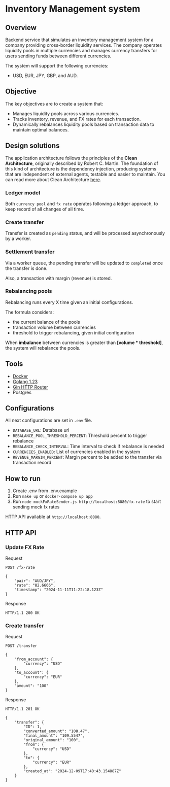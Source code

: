 # Inventory Management system

## Overview

Backend service that simulates an inventory management system for a company providing cross-border liquidity services. The company operates liquidity pools in multiple currencies and manages currency transfers for users sending funds between different currencies.

The system will support the following currencies:
- USD, EUR, JPY, GBP, and AUD.

## Objective

The key objectives are to create a system that:
- Manages liquidity pools across various currencies.
- Tracks inventory, revenue, and FX rates for each transaction.
- Dynamically rebalances liquidity pools based on transaction data to maintain optimal balances.

## Design solutions

The application architecture follows the principles of the **Clean Architecture**, originally described by Robert C. Martin. The foundation of this kind of architecture is the dependency injection, producing systems that are independent of external agents, testable and easier to maintain.
You can read more about Clean Architecture [here](https://blog.cleancoder.com/uncle-bob/2012/08/13/the-clean-architecture.html).

### Ledger model

Both `currency pool` and `fx rate` operates following a ledger approach, to keep record of all changes of all time.

### Create transfer

Transfer is created as `pending` status, and will be processed asynchronously by a worker.

### Settlement transfer

Via a worker queue, the pending transfer will be updated to `completed` once the transfer is done.

Also, a transaction with margin (revenue) is stored.

### Rebalancing pools

Rebalancing runs every X time given an initial configurations.

The formula considers:
- the current balance of the pools
- transaction volume between currencies
- threshold to trigger rebalancing, given initial configuration

When **imbalance** between currencies is greater than **[volume * threshold]**, the system will rebalance the pools.

## Tools

- [Docker](https://www.docker.com/)
- [Golang 1.23](https://golang.org/)
- [Gin HTTP Router](https://github.com/gin-gonic/gin)
- Postgres

## Configurations

All next configurations are set in `.env` file.

- `DATABASE_URL`: Database url
- `REBALANCE_POOL_THRESHOLD_PERCENT`: Threshold percent to trigger rebalance
- `REBALANCE_CHECK_INTERVAL`: Time interval to check if rebalance is needed 
- `CURRENCIES_ENABLED`: List of currencies enabled in the system
- `REVENUE_MARGIN_PERCENT`: Margin percent to be added to the transfer via transaction record

## How to run

1. Create .env from .env.example
2. Run `make up` or `docker-compose up app`
3. Run `node mockFxRateSender.js http://localhost:8080/fx-rate` to start sending mock fx rates

HTTP API available at `http://localhost:8080`.

## HTTP API

### Update FX Rate

Request
```http
POST /fx-rate

{
    "pair": "AUD/JPY",
    "rate": "82.6666",
    "timestamp": "2024-11-11T11:22:18.123Z"
}
```

Response
```http
HTTP/1.1 200 OK
```

### Create transfer

Request
```http
POST /transfer

{
    "from_account": {
        "currency": "USD"
    },
    "to_account": {
        "currency": "EUR"
    },
    "amount": "100"
}
```

Response
```http
HTTP/1.1 201 OK

{
    "transfer": {
        "ID": 1,
        "converted_amount": "108.47",
        "final_amount": "109.5547",
        "original_amount": "100",
        "from": {
            "currency": "USD"
        },
        "to": {
            "currency": "EUR"
        },
        "created_at": "2024-12-09T17:40:43.154887Z"
    }
}
```
